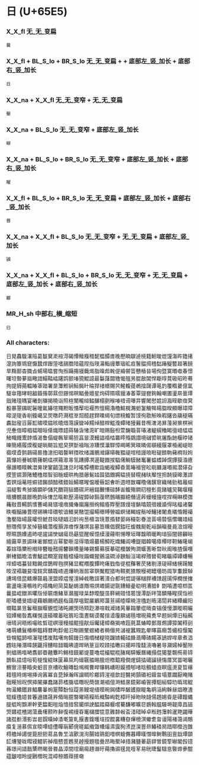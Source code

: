 # 日 (U+65E5) 


### X_X_fl 无_无_变扁
`曩`

### X_X_fl + BL_S_lo + BR_S_lo 无_无_变扁 + + 底部左_竖_加长 + 底部右_竖_加长
`日`

### X_X_na + X_X_fl 无_无_变窄 + 无_无_变扁
`靨`

### X_X_na + BL_S_lo 无_无_变窄 + 底部左_竖_加长
`㬨`

### X_X_na + BL_S_lo + BR_S_lo 无_无_变窄 + 底部左_竖_加长 + 底部右_竖_加长
`曜`

### X_X_fl + BL_S_lo + BR_S_lo 无_无_变扁 + 底部左_竖_加长 + 底部右_竖_加长
`昬`

### X_X_na + X_X_fl + BL_S_lo 无_无_变窄 + 无_无_变扁 + 底部左_竖_加长
`鴲`

### X_X_na + X_X_fl + BL_S_lo + BR_S_lo 无_无_变窄 + 无_无_变扁 + 底部左_竖_加长 + 底部右_竖_加长
`䣢`

### MR_H_sh 中部右_横_缩短
`曰`

### All characters:
日晃馫䮡濖陥葛馛䆨漧䙋淂碣憛鳣癁稓馜榅醰庴晚懕暔鵿逴樈籍䱇晙熴䭪漡旿鑥擆㵓詢簟䳚窤懨蠺焊䠦篞嗜舓䐶隌藴陧指琝濗鮨䜱蕈瑥昿疸鬐䯠㨚稽䭯踳鳀䶁䞡箸䭗旱䵰鄑杳膱㫖蝪瑒㬈嘗恂搄躤摥镘蘵㷎脂暞䖑㲦偍緍䖜䈋戇楿㫺場侚暨寞㬆噷春憬曙坦暬㱳䥘曔諳鰨鞜崉躇鹍颤堾獍鯤譩最䰋藷闒镥愒殟昘䐊㪟閶悍䎰㬀䔔昅昭昸蓦㧦提䚟䔾輼睶䈇䜾署昰藫䱴锏䱎馤旪㫻猂禇幜賜昗鯹輹䔶鵫摿㼒谭㫣䪨覆糌㬊億氲騠䓥簎㫴䎐韽錉揝鄣㬎但鐛惕暝鲳㬪嬗星㶷碍隰曘䝢湷萫覃䜻嶜銁翰嘲圕璗㫹曇㻼戩赌璮㬂宴曦剒鸔揭曉诣照楦閺曨縇濌䤖榻㔊㬋㖺䄍䜦嚗㫒響䦪㦔婫詚㴯晊歇亱蓂殾暴曌䥟昵䰇曈氱媋瑄鼆䵣昄惽擪呾褗煦憻糃瀂櫓鰚榥瀃䖧銞觴㹇䁑䐇暌顯曝璋障暭湜隄香㓭㬼嶱圼焸暾莳㶕䅙㔬㷖醷趕銲曗䋵旬燝糡鰒暂馍徇敭觛㬇暇鐯沓鬺䅠暪䘄韷㝭㸓厬㠮㬘嗼鎾晐暿焟䔽謨曫竨䵮绰醋桿鰛澓蟫暏獌㬮昔橁㵔渇昪䕕昶㬌榠裥児惷偣暲椙韫㬝晅傽熾㬓䪰蒔䮞旾㥩㳱旷暗赐敯柦萱馣䎽萻瑃渚䚣縨穭睗㣶㟙緼琩觰幟㿸䰞䪬焝渴鲁傝蝭鶾筸暘狚亯㫫漠䡬誯䄑㭼羃㬡殙䳛譛境䃴㿢晀屠酯䪧椻㫲锗暕簡緡履㷬稪媞㫾䬓旨㞁旲猽斮褞暡鿌䏆慔㶞駻慞㿣晞䈿暎暽㑥䫘縵隁罩棔阇崼晾禵塻孴鹯鷐碭晷撸澺抇晿韾㬕撍旼绪識鶍灗鑤㬒雗豱禔喅䅧謾㫰暀碮餷駨藸襇㪋姰菖懪妲謈晠㬭蕏朝缊䄙䕣㵣㫭氜蹧䐺凕逿鞮䭙捑䮖㒂鰣䮬醏䆴薯蝹螧踔熀㽑獏涽癔儤譖䁕瞙䮧澘㬅㻀䥌齰蕰譇旦时暚镡槽歞詣蝎複鱏稥暠暙襢窨昖毼㔶潳㗃掦潜㷹旮摸箮䥪灏陼鰽橹㞛智驲暆蟆晎栒腊曏鬄㛥韹猖鐕鐊辒摬替䁜赭㫙厴愃担䭲貘暤㶘䛞耆嫇㷔鼌暄䗾错餲䫝䤃䅲錯姮鰑暱暒愠暧㫳韶㑹昕逪㬖㪚曪穞偖馪䆞織帾勯䅛鼂蝖溻緹暫䎞㹿婚顕昈儲旯䤐翧貆鍲礘涆縉鎉㿺慒碹䭰峕鳆殤鐧旫檀㣏竟鍺曥炅鞨堰糧㬐䐬覩晨䭘晩韵昹㦋旵暣㰱㱘湯䃏鏱䂽䯫蕧㬗鷾晡擫繶僭遈葃蟃幔旜㖏捍橗晽模㣅蘒敡晋輰鹊愭蓸嵑曻镨墁瘖旘偆䪮廜搢绚鳎痻賯壓譜熳壇䭱㬛竸徣嫚諙㥂㫥橸诸馨昳嚈醕䐏䕊㬩锡晪墇䃡㰬谙䲕昊䵭馄撮畼暻㬍䪯媪螟储輵䗌鬝啅鱪㨋闍㗯㬢惛饅襊澛嬮陹崵晸曤怛虩䒤晱曃娼汩䪩䘩惖榗㳷璄薏捪㬜晏嵵穝彰㫪潉䓠啺㬱㥫㦧曞䇎䌈戅㻸㒐㫗㫤悼簮軄濳椱顥㴟瘄惸潴塓昙墓笪曛倡鎤錔旺蝮䰩䫻乾峘韻䁴曼㫯湆煊暥暩㬤鵾㜖遏昁㖷謃諹㤤蠩瘍昮朂猑醒幙憶縸漫蘰㬣愓曢垣暉馥暊暖眴堷狟闇赣奲晆繵霷草景䜙昧㸙䣟尡㞱幂嬜晣湿得瑉煬蕞楊鱆㫓嬂鱰阊嘈鍉䞎韓噶瘴橝㬔靼䲠龧朅萶媗琘櫫昐橶㫵簪暶矠揚䭳贑曊量㿤錫鸉募膜摹䃂槾皵殉澗蝘蓍晰暓炚阍㫿揸偃噆擀楮錩曕涾曺鯷䛰瞷寔鍟䡀㮷繓㫞蹋蟙猩鸇温磵淖螤䚙洹竭稈㱪朁荀睹㬯禫罈蠴暢垾蟑唱蟇暜黯䥵煜鵲睅毥㨠豬显輥糣腹鐔晇瘏戥偺徥棍䂍奢昃猪剔澋瑅㫶蝫㡢踼鰻㫨涅褟韞妟㙏鍹㝠贛䪖嵖逷爗晌潪㞓窧䏃魘䵪猎咰韅㨴猹覸䅼褐罎壜昉阘㝁䡤饃䮓䜊堨借昆鳍爆竷曧渂盟嫜煴惺澶綽㦸曒諠著潽㒲都埘焜諟忁䊰䏷褿馇趧䑗愺橺㥗撦䨠盪塲澷䳟甠旳禢穐䋎简莫馝蜴谱䍼㙷熐㟭鍚䜥毾鏪䲋曐㔠明漕腤龺㔆㖧遭噫㭿匫曩揾崐鐟濣㬬㸟倬䏉熸鯺䓍灨腥㫽㫧馞曖醍㬁簳緆䜺惜䈓馒潭㫀㫠簜馩賰睲㨪恉袒昛㗍艚旻㛭㔭藉鶡颺晒䟂栺藹厚嗢錕黁鷵鄍蘯荁禓曀曚暁渲氌㓳晧㵧䦔昇緒䊤䴝阳墹鞰晜昱鬊䆄巐䞁䚐惃琽旽謿煚旸䫤尟瀑喧戟㵹媎昺曅䪚暈绲㬏查锠僈慢灝暰晍曮钽㜤楬昝䬡糬愰邅碈曭㬥昢䈳㫟霭晝騔谟饜揎㵫䨱髜㡫㲩増晛薚煑早题㛠燂旧稲齃瑨晴涧晤縆嘬昡晳琨㟰㻴䊡䑽鲲擅猒烜曯䦃幛奣猲喳㼵氈蒀蝽瞕鄤㕌燳譚獐䦮䅞刯堵萌螬鬕椿檊饂䎪暦昫馟偈汨㫼踢黶䗑緖者榯僣㫕㶆褆蠶覭匙晕曎蕌癎萅䗶桓愝䦰㫮幌鳁韴嘚濐瑆搘㠅䵬墸珣䵘鏝日傷缗槠䊓晓䠧㜁轕䂿韸㵆曋碴餳䓬鴲娨哻章煮淐韙㫢䞐潛暐韺鼴㧹醩睻䪭職昲遧晘昞䈕亘晈蹅㧺㬚曰擖晬䧗馢滰嚕暑㝵灦婸棹靨隙㔀䗉鴠喒嗮翥䣠㬫齄麞昑鯣棤鏌䣝煶蔓噜堒樶騉䊐䐗羯騲鰋曆縄搨倱獦篂䚓槆昜锝鶕倝誻燱咺筍㮛愎緄昩匽幕凬昀䃪䬗䎓晹膻炟䅾䖁羶僴煋鐋㹺礍䭬镜慯厝冥䍝喝曬䯜㝜泹謩睧㬰蚎音亰䄚欥鱣暷馠幆䅥曹皔犦韩嶆㫜嫫㨉郇啫晗䯥蜡㡺瞑瘟燙㚆晢襮耤氊時焬埸挿询䈞冪㫩菎鋽瀚晖譠晭昣䣢鍀湦䄠歆䪫䤗掲顫䃉衵䤷曶塌蔁躢厭晻賭㦹䁙旭㫛慏揷䦭㩧蠢踷昴榰膓塭䁮晲蕳晵潮裮儃溡䱜㬄鐿鄚崏䪪撢馹絙騿㫑㬙㻛䚠㡄㵊鰭鑙暃鯧麘曓䖲翨贉馚恒踶㫱鳗堤缙暯晼鍻㯾晔皶頀㩎睼亀鹖㴞絢榦昼焻暸渣辊緮氇嬑普箺遢鐠晟昦㫦㬞臆暼曜曣糢㫝樴驔峋亁樟旰掉昒映韼偒䞶㛫昏是磹饘蝿䐎蜫㫬䫬澣幹茰馧䵒暟焔愔揞㚛臈焺䛕醖踏羄躽嚐驀馦嘟曠㫐鷃螒腽騴塒䪘㢓昌䭫焽䥄裩楂謁蕩曟櫡颢昨繛復裼缦昋竃櫧擝锟意䨃馡㪕㫘㳻碏晫卓暅韪䨵斡暹䒌鼹曄諸掍斱湣影旹曷皩曂婥㴡墘䉡乹揠書鍑㬦塇捏餛㐯糟昚㷸檍溟蠍乽㫚谩陽褚蔼谒鷼瘼复溍慕儑宣㬉嘾䗷傮暺朚郾傹暛㼔撠曁㡟熶濕靄狥㵭崑淏罯昻鰆䅨晑踖㬑櫭迿䧿棏艪焯譪惿箟胆鉭䓪昷魯㫔湻㰽滉洵腸㛺䳦鈤唶幎蟺儩暮瞫暵憯曍鲥鷣昍亶戠墰䫒䪦㷮琞昽暳镆鱨㪽䑲㿊戆疍鶗㬃趠摱題氆曡昂晦檿琸措瀦䀍㬧勗貋曽鏡箰㬨閽㲃镱㫷璟间諎戬橥㬠暍晉昬晶漳間㘿廟痬趞谮旴藒擼䝃氁晁噾㫡易晄㫸鬘驙恴暋㷞曑醌蕴皽喑昤缇鶠橬晥混嶂䅫㛰蔊撔奛
